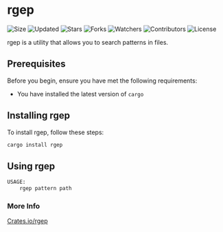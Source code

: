 # rgep

![Size](https://img.shields.io/github/repo-size/2kabhishek/rgep?style=plastic&color=0f0&label=Size)
![Updated](https://img.shields.io/github/last-commit/2kabhishek/rgep?style=plastic&color=f00&label=Updated)
![Stars](https://img.shields.io/github/stars/2kabhishek/rgep?style=plastic&color=ffc801&label=Stars)
![Forks](https://img.shields.io/github/forks/2kabhishek/rgep?style=plastic&color=003cff&label=Forks)
![Watchers](https://img.shields.io/github/watchers/2kabhishek/rgep?style=plastic&color=ff5500&label=Watchers)
![Contributors](https://img.shields.io/github/contributors/2kabhishek/rgep?style=plastic&color=f0f&label=Contributors)
![License](https://img.shields.io/github/license/2kabhishek/rgep?style=plastic&color=555&label=License)

rgep is a utility that allows you to search patterns in files.

## Prerequisites

Before you begin, ensure you have met the following requirements:

- You have installed the latest version of `cargo`

## Installing rgep

To install rgep, follow these steps:

```bash
cargo install rgep
```

## Using rgep

```bash
USAGE:
    rgep pattern path

```

### More Info

[Crates.io/rgep](https://crates.io/crates/rgep)
